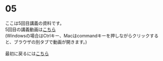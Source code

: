 # 05
ここは5回目講義の資料です。</br>
5回目の講義動画は[こちら](https://youtu.be/0Z6dNCh8UJ8)</br>
(Windowsの場合はCtrlキー、Macはcommandキーを押しながらクリックすると、ブラウザの別タブで動画が開きます。)</br>
</br>
最初に戻るには[こちら](https://github.com/kerokerodasu-collab/2025_grad_stat/blob/main/README.md#2025_grad_stat)
